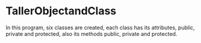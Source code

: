# TallerObjectandClass
In this program, six classes are created, each class has its attributes, public, private and protected, also its methods public, private and protected.


